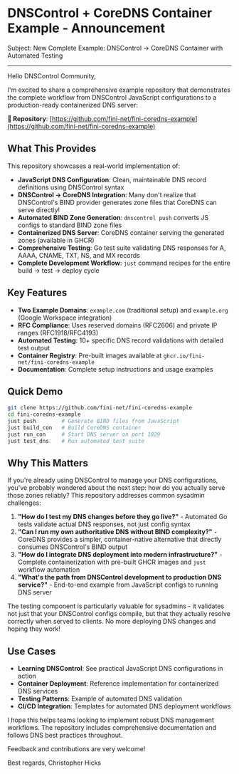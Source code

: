 # DNSControl + CoreDNS Container Example - Announcement

Subject: New Complete Example: DNSControl → CoreDNS Container with Automated Testing

---

Hello DNSControl Community,

I'm excited to share a comprehensive example repository that demonstrates the complete workflow from DNSControl JavaScript configurations to a production-ready containerized DNS server:

**🔗 Repository**: [https://github.com/fini-net/fini-coredns-example](https://github.com/fini-net/fini-coredns-example)

## What This Provides

This repository showcases a real-world implementation of:

- **JavaScript DNS Configuration**: Clean, maintainable DNS record definitions using DNSControl syntax
- **DNSControl → CoreDNS Integration**: Many don't realize that DNSControl's BIND provider generates zone files that CoreDNS can serve directly!
- **Automated BIND Zone Generation**: `dnscontrol push` converts JS configs to standard BIND zone files
- **Containerized DNS Server**: CoreDNS container serving the generated zones (available in GHCR)
- **Comprehensive Testing**: Go test suite validating DNS responses for A, AAAA, CNAME, TXT, NS, and MX records
- **Complete Development Workflow**: `just` command recipes for the entire build → test → deploy cycle

## Key Features

- **Two Example Domains**: `example.com` (traditional setup) and `example.org` (Google Workspace integration)
- **RFC Compliance**: Uses reserved domains (RFC2606) and private IP ranges (RFC1918/RFC4193)
- **Automated Testing**: 10+ specific DNS record validations with detailed test output
- **Container Registry**: Pre-built images available at `ghcr.io/fini-net/fini-coredns-example`
- **Documentation**: Complete setup instructions and usage examples

## Quick Demo

```bash
git clone https://github.com/fini-net/fini-coredns-example
cd fini-coredns-example
just push        # Generate BIND files from JavaScript
just build_con   # Build CoreDNS container
just run_con     # Start DNS server on port 1029
just test_dns    # Run automated test suite
```

## Why This Matters

If you're already using DNSControl to manage your DNS configurations, you've probably wondered about the next step: how do you actually serve those zones reliably? This repository addresses common sysadmin challenges:

1. **"How do I test my DNS changes before they go live?"** - Automated Go tests validate actual DNS responses, not just config syntax
2. **"Can I run my own authoritative DNS without BIND complexity?"** - CoreDNS provides a simpler, container-native alternative that directly consumes DNSControl's BIND output
3. **"How do I integrate DNS deployment into modern infrastructure?"** - Complete containerization with pre-built GHCR images and `just` workflow automation
4. **"What's the path from DNSControl development to production DNS service?"** - End-to-end example from JavaScript configs to running DNS server

The testing component is particularly valuable for sysadmins - it validates not just that your DNSControl configs compile, but that they actually resolve correctly when served to clients. No more deploying DNS changes and hoping they work!

## Use Cases

- **Learning DNSControl**: See practical JavaScript DNS configurations in action
- **Container Deployment**: Reference implementation for containerized DNS services
- **Testing Patterns**: Example of automated DNS validation
- **CI/CD Integration**: Templates for automated DNS deployment workflows

I hope this helps teams looking to implement robust DNS management workflows.
The repository includes comprehensive documentation and follows DNS best
practices throughout.

Feedback and contributions are very welcome!

Best regards,
Christopher Hicks
